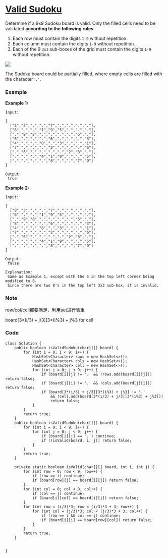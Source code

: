 # [Valid Sudoku](https://leetcode.com/problems/valid-sudoku/description/)

Determine if a 9x9 Sudoku board is valid. Only the filled cells need to be validated **according to the following rules**:

1. Each row must contain the digits 
   `1-9`
   without repetition.
2. Each column must contain the digits 
   `1-9`
    without repetition.
3. Each of the 9
   `3x3`
   sub-boxes of the grid must contain the digits 
   `1-9`
    without repetition.

![](https://upload.wikimedia.org/wikipedia/commons/thumb/f/ff/Sudoku-by-L2G-20050714.svg/250px-Sudoku-by-L2G-20050714.svg.png)

The Sudoku board could be partially filled, where empty cells are filled with the character`'.'`.

### Example

**Example 1:**

```
Input:

[
  ["5","3",".",".","7",".",".",".","."],
  ["6",".",".","1","9","5",".",".","."],
  [".","9","8",".",".",".",".","6","."],
  ["8",".",".",".","6",".",".",".","3"],
  ["4",".",".","8",".","3",".",".","1"],
  ["7",".",".",".","2",".",".",".","6"],
  [".","6",".",".",".",".","2","8","."],
  [".",".",".","4","1","9",".",".","5"],
  [".",".",".",".","8",".",".","7","9"]
]

Output:
 true
```

**Example 2:**

```
Input:

[
  ["8","3",".",".","7",".",".",".","."],
  ["6",".",".","1","9","5",".",".","."],
  [".","9","8",".",".",".",".","6","."],
  ["8",".",".",".","6",".",".",".","3"],
  ["4",".",".","8",".","3",".",".","1"],
  ["7",".",".",".","2",".",".",".","6"],
  [".","6",".",".",".",".","2","8","."],
  [".",".",".","4","1","9",".",".","5"],
  [".",".",".",".","8",".",".","7","9"]
]

Output:
 false

Explanation:
 Same as Example 1, except with the 5 in the top left corner being modified to 8. 
 Since there are two 8's in the top left 3x3 sub-box, it is invalid.
```

### Note

row/col/cell都要满足，利用set进行验重

board\[3\*\(i/3\) + j/3\]\[3\*\(i%3\) + j%3 for cell

### Code

```
class Solution {
    public boolean isValidSudoku(char[][] board) {
        for (int i = 0; i < 9; i++) {
            HashSet<Character> rows = new HashSet<>();
            HashSet<Character> cols = new HashSet<>();
            HashSet<Character> cell = new HashSet<>();
            for (int j = 0; j < 9; j++) {
                if (board[i][j] != '.' && !rows.add(board[i][j])) return false;
                if (board[j][i] != '.' && !cols.add(board[j][i])) return false;
                if (board[3*(i/3) + j/3][3*(i%3) + j%3] != '.' 
                    && !cell.add(board[3*(i/3) + j/3][3*(i%3) + j%3])) 
                    return false;                
            }
        }
        return true;
    }
    public boolean isValidSudoku(char[][] board) {
        for (int i = 0; i < 9; i++) {
            for (int j = 0; j < 9; j++) {
                if (board[i][j] == '.') continue;
                if (!isValid(board, i, j)) return false;
            }
        }
        return true;
    }
    
    private static boolean isValid(char[][] board, int i, int j) {
        for (int row = 0; row < 9; row++) {
            if (row == i) continue;
            if (board[row][j] == board[i][j]) return false;
        }
        for (int col = 0; col < 9; col++) {
            if (col == j) continue;
            if (board[i][col] == board[i][j]) return false;
        }
        for (int row = (i/3)*3; row < (i/3)*3 + 3; row++) {
            for (int col = (j/3)*3; col < (j/3)*3 + 3; col++) {
                if (row == i && col == j) continue;
                if (board[i][j] == board[row][col]) return false;
            }
        }
        return true;
    }
    
    
}
```



